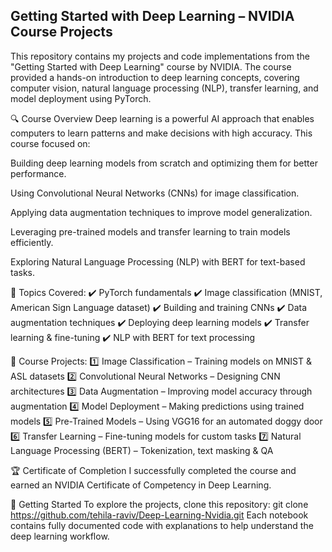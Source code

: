 ## Getting Started with Deep Learning – NVIDIA Course Projects
This repository contains my projects and code implementations from the "Getting Started with Deep Learning" course by NVIDIA. The course provided a hands-on introduction to deep learning concepts, covering computer vision, natural language processing (NLP), transfer learning, and model deployment using PyTorch.

🔍 Course Overview
Deep learning is a powerful AI approach that enables computers to learn patterns and make decisions with high accuracy. This course focused on:

Building deep learning models from scratch and optimizing them for better performance.

Using Convolutional Neural Networks (CNNs) for image classification.

Applying data augmentation techniques to improve model generalization.

Leveraging pre-trained models and transfer learning to train models efficiently.

Exploring Natural Language Processing (NLP) with BERT for text-based tasks.

📌 Topics Covered: 
✔️ PyTorch fundamentals
✔️ Image classification (MNIST, American Sign Language dataset)
✔️ Building and training CNNs
✔️ Data augmentation techniques
✔️ Deploying deep learning models
✔️ Transfer learning & fine-tuning
✔️ NLP with BERT for text processing

📂 Course Projects:
1️⃣ Image Classification – Training models on MNIST & ASL datasets
2️⃣ Convolutional Neural Networks – Designing CNN architectures
3️⃣ Data Augmentation – Improving model accuracy through augmentation
4️⃣ Model Deployment – Making predictions using trained models
5️⃣ Pre-Trained Models – Using VGG16 for an automated doggy door
6️⃣ Transfer Learning – Fine-tuning models for custom tasks
7️⃣ Natural Language Processing (BERT) – Tokenization, text masking & QA

🏆 Certificate of Completion
I successfully completed the course and earned an NVIDIA Certificate of Competency in Deep Learning.

🚀 Getting Started
To explore the projects, clone this repository:
git clone https://github.com/tehila-raviv/Deep-Learning-Nvidia.git
Each notebook contains fully documented code with explanations to help understand the deep learning workflow.
